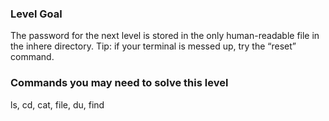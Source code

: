 ### Level Goal

The password for the next level is stored in the only human-readable file in the inhere directory. Tip: if your terminal is messed up, try the “reset” command.

### Commands you may need to solve this level

ls, cd, cat, file, du, find
